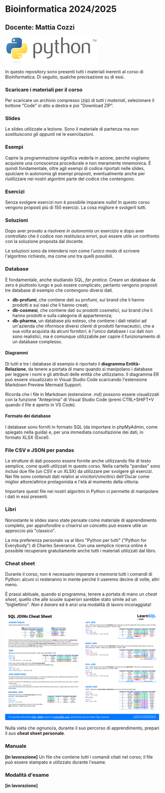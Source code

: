 # Bioinformatica 2024/2025
## Docente: Mattia Cozzi

<img src="python.png" width="300">

In questo repository sono presenti tutti i materiali inerenti al corso di Bioinformatica. Di seguito, qualche precisazione su di essi.

### Scaricare i materiali per il corso

Per scaricare un archivio compresso (zip) di *tutti i materiali*, selezionare il bottone "Code" in alto a destra e poi "Download ZIP".

### Slides

Le slides utilizzate a lezione. Sono il materiale di partenza ma *non sostituiscono gli appunti* né le esercitazioni.

### Esempi

Capire la programmazione significa vederla in azione, perché vogliamo acquisire una conoscenza procedurale e non meramente mnemonica. È quindi fondamentale, oltre agli esempi di codice riportati nelle slides, spulciare in autonomia gli esempi proposti, eventualmente anche per riutilizzare nei nostri algoritmi parte del codice che contengono.

### Esercizi

Senza svolgere esercizi non è possibile imparare *nulla*! In questo corso vengono proposti più di 150 esercizi. La cosa migliore è svolgerli tutti.

### Soluzioni

Dopo aver provato a risolvere *in autonomia* un esercizio e dopo aver controllato che il codice non restituisca errori, può essere utile un confronto con la soluzione proposta dal docente.

Le soluzioni sono da intendersi non come l'*unico* modo di scrivere l'algoritmo richiesto, ma come *uno* tra quelli possibili.

### Database

È fondamentale, anche studiando SQL, *far pratica*. Creare un database da zero è piuttosto lungo e può essere complicato, pertanto vengono proposti tre database di esempio che contengono diversi dati.

- **db-profumi**, che contiene dati su profumi, sui brand che li hanno prodotti e sui nasi che li hanno creati;
- **db-cosmesi**, che contiene dati su prodotti cosmetici, sui brand che li hanno prodotti e sulla categoria di appartenenza;
- **db-pharma**, un database più esteso, che contiene i dati relativi ad un'azienda che rifornisce diversi clienti di prodotti farmaceutici, che a sua volta acquista da alcuni fornitori; è l'unico database i cui dati non sono realistici, ma è comunque utilizzabile per capire il funzionamento di un database complesso.

#### Diagrammi

Di tutti e tre i database di esempio è riportato il **diagramma Entità-Relazione**, da tenere a portata di mano quando si manipolano i database per leggere i nomi e gli attributi delle entità che utilizziamo. Il diagramma ER può essere visualizzato in Visual Studio Code scaricando l'estensione Markdown Preview Mermaid Support. 

Ricorda che i file in Markdown (estensione .md) possono essere visualizzati con la funzione "Anteprima" di Visual Studio Code (premi CTRL+SHIFT+V quando il file è aperto in VS Code).

#### Formato dei database

I database sono forniti in formato SQL (da importare in phpMyAdmin, come spiegato nella guida) e, per una immediata consultazione dei dati, in formato XLSX (Excel).

### File CSV e JSON per pandas

Le strutture di dati possono essere fornite anche utilizzando file di testo semplice, come quelli utilizzati in questo corso. Nella cartella "pandas" sono inclusi due file (un CSV e un XLSX) da utilizzare per svolgere gli esercizi. Nei file sono contenuti dati relativi ai vincitori/vincitrici dell'Oscar come miglior attore/attrice protagonista e l'età al momento della vittoria.

Importare questi file nei nostri algoritmi in Python ci permette di manipolare i dati in essi presenti.

### Libri

Nonostante le slides siano state pensate come materiale di apprendimento completo, per approfondire o chiarirsi un concetto può essere utile un approccio più "classico".

La mia preferenza personale va al libro "Python per tutti" ("Python for Everybody") di Charles Severance. Con una semplice ricerca online è possibile recuperare gratuitamente anche tutti i materiali utilizzati dal libro.

### Cheat sheet

Durante il corso, non è necessario *imparare a memoria* tutti i comandi di Python: alcuni ci resteranno in mente perché li useremo decine di volte, altri meno.

È prassi abituale, quando si programma, tenere a portata di mano un *cheat sheet*, quello che alle scuole superiori sarebbe stato simile ad un "bigliettino". *Non è barare* ed è anzi una modalità di lavoro incoraggiata!

<img src="cheat-sheets/sql-join-cheat-sheet-1.png" width="500">

Nulla vieta che ognuno/a, durante il suo percorso di apprendimento, prepari il suo **cheat sheet personale**.

### Manuale

**[in lavorazione]** Un file che contiene *tutti* i comandi citati nel corso; il file può essere stampato e utilizzato durante l'esame.

### Modalità d'esame
**[in lavorazione]**